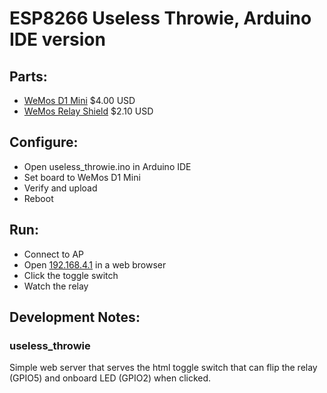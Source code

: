 # ESP8266 Useless Throwie, Arduino IDE version

## Parts:

* [WeMos D1 Mini](http://www.aliexpress.com/store/product/D1-mini-Mini-NodeMcu-4M-bytes-Lua-WIFI-Internet-of-Things-development-board-based-ESP8266/1331105_32529101036.html) $4.00 USD
* [WeMos Relay Shield](http://www.aliexpress.com/store/product/Relay-Shield-for-WeMos-D1-mini-button/1331105_32596395175.html) $2.10 USD

## Configure:

* Open useless_throwie.ino in Arduino IDE
* Set board to WeMos D1 Mini
* Verify and upload
* Reboot

## Run:

* Connect to AP
* Open [192.168.4.1](http://192.168.4.1) in a web browser
* Click the toggle switch
* Watch the relay

## Development Notes:

### useless_throwie

Simple web server that serves the html toggle switch that can flip the relay (GPIO5) and onboard LED (GPIO2) when clicked.
